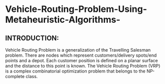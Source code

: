 # Vehicle-Routing-Problem-Using-Metaheuristic-Algorithms-

## INTRODUCTION:
Vehicle Routing Problem is a generalization of the Travelling Salesman problem. There 
are nodes which represent customers/delivery spots/end points and a depot. Each 
customer position is defined on a planar surface and the distance to this point is known. 
The Vehicle Routing Problem (VRP) is a complex combinatorial optimization problem that 
belongs to the NP-complete class.
